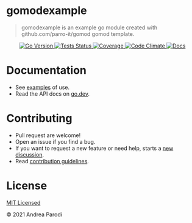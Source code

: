 # gomodexample

> gomodexample is an example go module created with github.com/parro-it/gomod gomod template.

<div align="center">
<a 
    href="https://github.com/parro-it/gomodexample/blob/0764588ea9629ba0bdf8e5786f6371208b95067a/go.mod#L3" style="display: inline">
    <img 
        alt="Go Version" 
        src="https://img.shields.io/github/go-mod/go-version/parro-it/gomodexample?style=flat&logo=go">
</a>
<a 
    href="https://github.com/parro-it/gomodexample/actions/workflows/go.yml" 
    style="display: inline"> 
    <img 
        alt="Tests Status" 
        src="https://img.shields.io/github/workflow/status/parro-it/gomodexample/Test/master?style=flat&label=Tests&logo=github">
</a>
<a 
    href="https://codeclimate.com/github/parro-it/gomodexample/test_coverage"
    style="display: inline"> 
    <img 
        alt="Coverage" 
        src="https://img.shields.io/codeclimate/coverage/parro-it/gomodexample?style=flat&label=Coverage&logo=code-climate">
</a>
<a 
    href="https://codeclimate.com/github/parro-it/gomodexample" 
    style="display: inline"> 
    <img 
        alt="Code Climate" 
        src="https://img.shields.io/codeclimate/maintainability/parro-it/gomodexample?style=flat&label=Code-Climate&logo=code-climate">
</a> 
<a 
    href="https://pkg.go.dev/github.com/parro-it/gomodexample" 
    style="display: inline"> 
    <img 
        alt="Docs" 
        src="https://img.shields.io/badge/Docs-go.dev-blue?logo=go&logoColor=white&style=flat">
</a>
</div>



# Documentation

* See [examples](examples_test.go) of use.
* Read the API docs on [go.dev](https://pkg.go.dev/github.com/parro-it/gomodexample).

# Contributing

* Pull request are welcome!
* Open an issue if you find a bug.
* If you want to request a new feature or need help, starts a [new discussion](https://github.com/parro-it/gomodexample/discussions/new).
* Read [contribution guidelines](contributing.md).

# License
[MIT Licensed](LICENSE)

© 2021 Andrea Parodi
